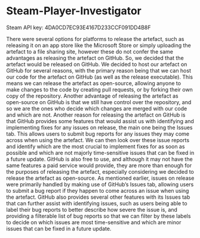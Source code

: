 # Steam-Player-Investigator

Steam API key: 4DA0CD7EC93E4167D233CCF091DD4B8F

There were several options for platforms to release the artefact, such as releasing it on an app store like the Microsoft Store or simply uploading the artefact to a file sharing site, however these do not confer the same advantages as releasing the artefact on GitHub. So, we decided that the artefact would be released on GitHub.
We decided to host our artefact on GitHub for several reasons, with the primary reason being that we can host our code for the artefact on GitHub (as well as the release executable). This means we can release the artefact as open-source, allowing anyone to make changes to the code by creating pull requests, or by forking their own copy of the repository. Another advantage of releasing the artefact as open-source on GitHub is that we still have control over the repository, and so we are the ones who decide which changes are merged with our code and which are not.
Another reason for releasing the artefact on GitHub is that GitHub provides some features that would assist us with identifying and implementing fixes for any issues on release, the main one being the Issues tab. This allows users to submit bug reports for any issues they may come across when using the artefact. We can then look over these issue reports and identify which are the most crucial to implement fixes for as soon as possible and which are not majorly time-sensitive issues that can be fixed in a future update. GitHub is also free to use, and although it may not have the same features a paid service would provide, they are more than enough for the purposes of releasing the artefact, especially considering we decided to release the artefact as open-source.
As mentioned earlier, issues on release were primarily handled by making use of GitHub’s Issues tab, allowing users to submit a bug report if they happen to come across an issue when using the artefact. GitHub also provides several other features with its Issues tab that can further assist with identifying issues, such as users being able to label their bug reports to better describe how severe the issue is, and providing a filterable list of bug reports so that we can filter by these labels to decide on which issues are most time-sensitive and which are minor issues that can be fixed in a future update.
